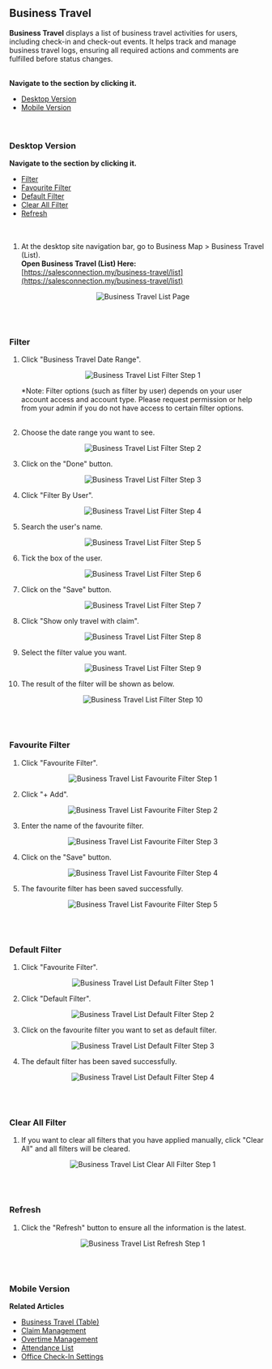 ## Business Travel

**Business Travel** displays a list of business travel activities for users, including check-in and check-out events. It helps track and manage business travel logs, ensuring all required actions and comments are fulfilled before status changes.<br><br>


**Navigate to the section by clicking it.**<br>

- [Desktop Version](#section6)<br>
- [Mobile Version](#section7)
<br><br><br>

<a id="section6"></a>

### Desktop Version

**Navigate to the section by clicking it.**<br>

- [Filter](#section1)<br>
- [Favourite Filter](#section2)<br>
- [Default Filter](#section3)<br>
- [Clear All Filter](#section4)<br>
- [Refresh](#section5)
<br><br><br>

1. At the desktop site navigation bar, go to Business Map > Business Travel (List).<br>
   **Open Business Travel (List) Here:** [https://salesconnection.my/business-travel/list](https://salesconnection.my/business-travel/list)<br>

   <p align="center">
      <img src="img2/Business_Travel_List_Page.png" alt="Business Travel List Page">
   </p>
   <br><br>
   
<a id="section1"></a>

### Filter

1. Click "Business Travel Date Range".

   <p align="center">
      <img src="img2/Business_Travel_List_Filter_Step_1.png" alt="Business Travel List Filter Step 1">
   </p>

   *Note: Filter options (such as filter by user) depends on your user account access and account type. Please request permission or help from your admin if you do not have access to certain filter options.<br><br>
  
2. Choose the date range you want to see.

   <p align="center">
      <img src="img2/Business_Travel_List_Filter_Step_2.png" alt="Business Travel List Filter Step 2">
   </p>
   
3. Click on the "Done" button.

   <p align="center">
      <img src="img2/Business_Travel_List_Filter_Step_3.png" alt="Business Travel List Filter Step 3">
   </p>

4. Click "Filter By User".

   <p align="center">
      <img src="img2/Business_Travel_List_Filter_Step_4.png" alt="Business Travel List Filter Step 4">
   </p>

5. Search the user's name.

   <p align="center">
      <img src="img2/Business_Travel_List_Filter_Step_5.png" alt="Business Travel List Filter Step 5">
   </p>
  
6. Tick the box of the user.

   <p align="center">
      <img src="img2/Business_Travel_List_Filter_Step_6.png" alt="Business Travel List Filter Step 6">
   </p>
  
7. Click on the "Save" button.

   <p align="center">
      <img src="img2/Business_Travel_List_Filter_Step_7.png" alt="Business Travel List Filter Step 7">
   </p>
  
8. Click "Show only travel with claim".

   <p align="center">
      <img src="img2/Business_Travel_List_Filter_Step_8.png" alt="Business Travel List Filter Step 8">
   </p>
  
9. Select the filter value you want.

   <p align="center">
      <img src="img2/Business_Travel_List_Filter_Step_9.png" alt="Business Travel List Filter Step 9">
   </p>

10. The result of the filter will be shown as below.

    <p align="center">
      <img src="img2/Business_Travel_List_Filter_Step_10.png" alt="Business Travel List Filter Step 10">
    </p>
    <br><br>
   
<a id="section2"></a>

### Favourite Filter

1. Click "Favourite Filter".

   <p align="center">
    <img src="img2/Business_Travel_List_Favourite_Filter_Step_1.png" alt="Business Travel List Favourite Filter Step 1">
   </p>
  
2. Click "+ Add".

   <p align="center">
    <img src="img2/Business_Travel_List_Favourite_Filter_Step_2.png" alt="Business Travel List Favourite Filter Step 2">
   </p>

3. Enter the name of the favourite filter.

   <p align="center">
    <img src="img2/Business_Travel_List_Favourite_Filter_Step_3.png" alt="Business Travel List Favourite Filter Step 3">
   </p>
  
4. Click on the "Save" button.

   <p align="center">
    <img src="img2/Business_Travel_List_Favourite_Filter_Step_4.png" alt="Business Travel List Favourite Filter Step 4">
   </p>
  
5. The favourite filter has been saved successfully.

   <p align="center">
    <img src="img2/Business_Travel_List_Favourite_Filter_Step_5.png" alt="Business Travel List Favourite Filter Step 5">
   </p>  
   <br><br>
   
<a id="section3"></a>

### Default Filter

1. Click "Favourite Filter".

   <p align="center">
    <img src="img2/Business_Travel_List_Default_Filter_Step_1.png" alt="Business Travel List Default Filter Step 1">
   </p>
  
2. Click "Default Filter".

   <p align="center">
    <img src="img2/Business_Travel_List_Default_Filter_Step_2.png" alt="Business Travel List Default Filter Step 2">
   </p>

3. Click on the favourite filter you want to set as default filter.

   <p align="center">
    <img src="img2/Business_Travel_List_Default_Filter_Step_3.png" alt="Business Travel List Default Filter Step 3">
   </p>
  
4. The default filter has been saved successfully.

   <p align="center">
    <img src="img2/Business_Travel_List_Default_Filter_Step_4.png" alt="Business Travel List Default Filter Step 4">
   </p>
   <br><br>
   
<a id="section4"></a>

### Clear All Filter

1. If you want to clear all filters that you have applied manually, click "Clear All" and all filters will be cleared.

   <p align="center">
     <img src="img2/Business_Travel_List_Clear_All_Filter_Step_1.png" alt="Business Travel List Clear All Filter Step 1">
   </p>  
   <br><br>
   
<a id="section5"></a>

### Refresh

1. Click the "Refresh" button to ensure all the information is the latest.

   <p align="center">
     <img src="img2/Business_Travel_List_Refresh_Step_1.png" alt="Business Travel List Refresh Step 1">
   </p>  
   <br><br>
   
<a id="section7"></a>

### Mobile Version


**Related Articles**
- [Business Travel (Table)](Business_Travel_Table.md)
- [Claim Management](Claim_Management.md)
- [Overtime Management](Overtime_Management.md)
- [Attendance List](Attendance_List.md)
- [Office Check-In Settings](Office_Check_In_Settings.md)

<!-- [Link Text](https://salesconnection.github.io/Sales-Connection-Support/Business_Travel_List.html) -->
